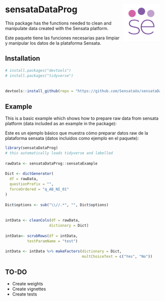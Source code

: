 
<!-- README.md is generated from README.Rmd. Please edit that file -->

# sensataDataProg <img src="man/figures/sensata-small-logo-512x512.png" align="right" width="120" />

<!-- badges: start -->
<!-- badges: end -->

This package has the functions needed to clean and manipulate data
created with the Sensata platform.

Este paquete tiene las funciones necesarias para limpiar y manipular los
datos de la plataforma Sensata.

## Installation

``` r
# install.packages("devtools")
# install.packages("tidyverse")


devtools::install_github(repo = "https://github.com/SensataUx/sensataDataProg", ref = "main", build_vignettes = T)
```

## Example

This is a basic example which shows how to prepare raw data from sensata
platform (data included as an example in the package):

Este es un ejemplo básico que muestra cómo preparar datos raw de la
plataforma sensata (datos incluidos como ejemplo en el paquete):

``` r
library(sensataDataProg)
# this automatically loads tidyverse and labelled

rawData <- sensataDataProg::sensataExample

Dict <- dictGenerator(
  df = rawData,
  questionPrefix = "",
  forceOrdered = "q_AB_NI_01"
)

Dict$options <- sub("\\//.*", "", Dict$options)


intData <- cleanCols(df = rawData,
                    dictionary = Dict)

intData<- scrubRows(df = intData,
          testParamName = "test")

intData <- intData %>% makeFactors(dictionary = Dict,
                                   multChoiceText = c("Yes", "No"))
```

## TO-DO

-   Create weights
-   Create vignettes
-   Create tests
